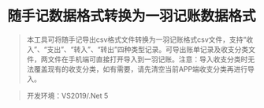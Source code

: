 # 随手记数据格式转换为一羽记账数据格式

> 本工具可将随手记导出csv格式文件转换为一羽记账格式csv文件，支持“收入”、“支出”、“转入”、“转出”四种类型记录。可导出账单记录及收支分类文件，两文件在手机端可直接打开导入到一羽记账。注意：导入收支分类时无法覆盖现有的收支分类，如有需要，请先清空当前APP端收支分类再进行导入。

> 开发环境：VS2019/.Net 5